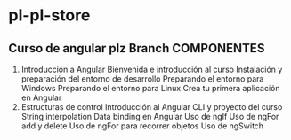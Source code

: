 # pl-pl-store
Curso de angular plz
Branch COMPONENTES
-------------------
1. Introducción a Angular
  Bienvenida e introducción al curso
  Instalación y preparación del entorno de desarrollo
  Preparando el entorno para Windows
  Preparando el entorno para Linux
  Crea tu primera aplicación en Angular
2. Estructuras de control
  Introducción al Angular CLI y proyecto del curso
  String interpolation
  Data binding en Angular
  Uso de ngIf
  Uso de ngFor add y delete
  Uso de ngFor para recorrer objetos
  Uso de ngSwitch
